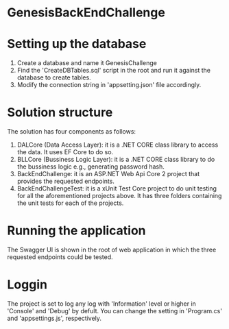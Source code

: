 # GenesisBackEndChallenge

# Setting up the database
1. Create a database and name it GenesisChallenge
2. Find the 'CreateDBTables.sql' script in the root and run it against the database to create tables.
3. Modify the connection string in 'appsetting.json' file accordingly.

# Solution structure
The solution has four components as follows:
1. DALCore (Data Access Layer): it is a .NET CORE class library to access the data. It uses EF Core to do so.
2. BLLCore (Bussiness Logic Layer): it is a .NET CORE class library to do the bussiness logic e.g., generating password hash.
3. BackEndChallenge: it is an ASP.NET Web Api Core 2 project that provides the requested endpoints.
4. BackEndChallengeTest: it is a xUnit Test Core project to do unit testing for all the aforementioned projects above. It has three folders containing the unit tests for each of the projects.

# Running the application
The Swagger UI is shown in the root of web application in which the three requested endpoints could be tested.

# Loggin
The project is set to log any log with 'Information' level or higher in 'Console' and 'Debug' by defult. You can change the setting in 'Program.cs' and 'appsettings.js', respectively.
